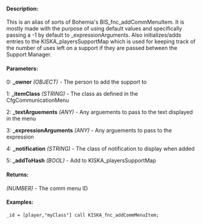 #### Description:
This is an alias of sorts of Bohemia's BIS_fnc_addCommMenuItem. It is mostly made with the purpose of using default values and specifically passing a -1 by default to _expressionArguments. Also initializes/adds entries to the KISKA_playersSupportMap which is used for keeping track of the number of uses left on a support if they are passed between the Support Manager.

#### Parameters:
0: **_owner** *(OBJECT)* - The person to add the support to

1: **_itemClass** *(STRING)* - The class as defined in the CfgCommunicationMenu

2: **_textArguements** *(ANY)* - Any arguements to pass to the text displayed in the menu

3: **_expressionArguments** *(ANY)* - Any arguements to pass to the expression

4: **_notification** *(STRING)* - The class of notification to display when added

5: **_addToHash** *(BOOL)* - Add to KISKA_playersSupportMap

#### Returns:
*(NUMBER)* - The comm menu ID

#### Examples:
```sqf
_id = [player,"myClass"] call KISKA_fnc_addCommMenuItem;
```

